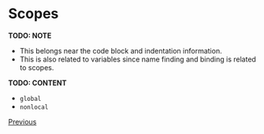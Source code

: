 # Scopes

**TODO: NOTE**

- This belongs near the code block and indentation information.
- This is also related to variables since name finding and binding is related to scopes.

**TODO: CONTENT**

- `global`
- `nonlocal`

[Previous](Python-Basics)
